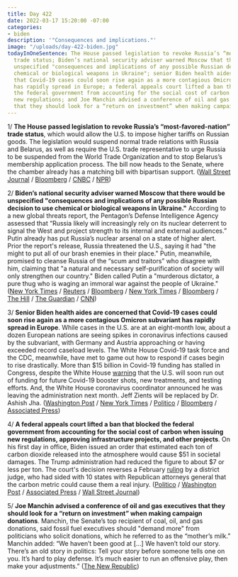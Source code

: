 ```yaml
---
title: Day 422
date: 2022-03-17 15:20:00 -07:00
categories:
- biden
description: '"Consequences and implications."'
image: "/uploads/day-422-biden.jpg"
todayInOneSentence: The House passed legislation to revoke Russia’s “most-favored-nation”
  trade status; Biden’s national security adviser warned Moscow that there would be
  unspecified "consequences and implications of any possible Russian decision to use
  chemical or biological weapons in Ukraine"; senior Biden health aides are concerned
  that Covid-19 cases could soon rise again as a more contagious Omicron subvariant
  has rapidly spread in Europe; a federal appeals court lifted a ban that blocked
  the federal government from accounting for the social cost of carbon when issuing
  new regulations; and Joe Manchin advised a conference of oil and gas executives
  that they should look for a “return on investment” when making campaign donations.
---
```


1/ **The House passed legislation to revoke Russia’s “most-favored-nation” trade status**, which would allow the U.S. to impose higher tariffs on Russian goods. The legislation would suspend normal trade relations with Russia and Belarus, as well as require the U.S. trade representative to urge Russia to be suspended from the World Trade Organization and to stop Belarus’s membership application process. The bill now heads to the Senate, where the chamber already has a matching bill with bipartisan support. ([Wall Street Journal](https://www.wsj.com/articles/house-passes-legislation-to-end-normal-trade-relations-with-russia-11647545860) / [Bloomberg](https://www.bloomberg.com/news/articles/2022-03-16/ukraine-update-more-talks-planned-as-russian-shelling-continues?sref=MIBMEEoj) / [CNBC](https://www.cnbc.com/2022/03/17/house-votes-to-strip-russias-most-favored-nation-trade-status.html) / [NPR](https://www.npr.org/live-updates/morning-edition-2022-03-17))

2/ **Biden’s national security adviser warned Moscow that there would be unspecified "consequences and implications of any possible Russian decision to use chemical or biological weapons in Ukraine."** According to a new global threats report, the Pentagon’s Defense Intelligence Agency assessed that “Russia likely will increasingly rely on its nuclear deterrent to signal the West and project strength to its internal and external audiences.” Putin already has put Russia’s nuclear arsenal on a state of higher alert. Prior the report's release, Russia threatened the U.S., saying it had "the might to put all of our brash enemies in their place." Putin, meanwhile, promised to cleanse Russia of the “scum and traitors” who disagree with him, claiming that "a natural and necessary self-purification of society will only strengthen our country." Biden called Putin a "murderous dictator, a pure thug who is waging an immoral war against the people of Ukraine." ([New York Times](https://www.nytimes.com/live/2022/03/16/world/ukraine-russia-war#jake-sullivan-moscow-chemical-weapons) / [Reuters](https://www.reuters.com/world/europe/russia-will-put-its-enemies-such-united-states-their-place-medvedev-says-2022-03-17/) / [Bloomberg](https://www.bloomberg.com/news/articles/2022-03-17/putin-is-likely-to-make-nuclear-threats-if-war-drags-u-s-says?sref=MIBMEEoj) / [New York Times](https://www.nytimes.com/2022/03/16/world/europe/putin-russia-ukraine-protests.html) / [Bloomberg](https://www.bloomberg.com/news/articles/2022-03-16/in-a-chilling-threat-putin-vows-to-rid-russia-of-traitors?sref=MIBMEEoj) / [The Hill](https://thehill.com/policy/national-security/598423-sullivan-warns-russian-counterpart-against-using-chemical-weapons-in) / [The Guardian](https://www.theguardian.com/us-news/live/2022/mar/17/biden-ukraine-latest-news-us-ukraine-russia-weapons-aid?filterKeyEvents=false&page=with:block-623370988f0832c62ade05e9#block-623370988f0832c62ade05e9) / [CNN](https://www.cnn.com/2022/03/17/politics/biden-putin-pure-thug/))

3/ **Senior Biden health aides are concerned that Covid-19 cases could soon rise again as a more contagious Omicron subvariant has rapidly spread in Europe**. While cases in the U.S. are at an eight-month low, about a dozen European nations are seeing spikes in coronavirus infections caused by the subvariant, with Germany and Austria approaching or having exceeded record caseload levels. The White House Covid-19 task force and the CDC, meanwhile, have met to game out how to respond if cases begin to rise drastically. More than $15 billion in Covid-19 funding has stalled in Congress, despite the White House [warning](https://whatthefuckjusthappenedtoday.com/2022/03/15/day-420/#1-the-white-house-will-wind-down-a-c) that the U.S. will soon run out of funding for future Covid-19 booster shots, new treatments, and testing efforts. And, the White House coronavirus coordinator announced he was leaving the administration next month. Jeff Zients will be replaced by Dr. Ashish Jha. ([Washington Post](https://www.washingtonpost.com/health/2022/03/16/covid-ba2-omicron-surge/) / [New York Times](https://www.nytimes.com/live/2022/03/17/world/covid-19-mandates-cases-vaccine#europes-rising-caseloads-could-foreshadow-a-second-omicron-surge-in-the-us) / [Politico](https://www.politico.com/news/2022/03/17/europes-covid-spike-has-biden-officials-concerned-could-lead-to-return-of-masks-00018159) / [Bloomberg](https://www.bloomberg.com/news/articles/2022-03-17/fauci-says-u-s-covid-cases-could-soon-rise-as-funding-runs-dry?srnd=premium&sref=MIBMEEoj) / [Associated Press](https://apnews.com/article/biden-covid-health-public-health-1f0efe622815f0d81ab65aa6a35bcc2a))

4/ **A federal appeals court lifted a ban that blocked the federal government from accounting for the social cost of carbon when issuing new regulations, approving infrastructure projects, and other projects**. On his first day in office, Biden issued an order that estimated each ton of carbon dioxide released into the atmosphere would cause $51 in societal damages. The Trump administration had reduced the figure to about $7 or less per ton. The court's decision reverses a February [ruling](https://whatthefuckjusthappenedtoday.com/2022/02/24/day-401/#4-the-white-house-science-office-wil) by a district judge, who had sided with 10 states with Republican attorneys general that the carbon metric could cause them a real injury. ([Politico](https://www.politico.com/news/2022/03/16/appeals-court-social-cost-carbon-biden-trump-00017986) / [Washington Post](https://www.washingtonpost.com/climate-environment/2022/03/16/social-cost-of-carbon-ruling/) / [Associated Press](https://apnews.com/article/climate-business-environment-louisiana-new-orleans-d3b9ad5f5ddfce695b63a7b69a03041b) / [Wall Street Journal](https://www.wsj.com/articles/biden-administration-can-use-higher-climate-cost-estimate-in-making-policy-appeals-court-rules-11647490233?mod=politics_lead_pos7))

5/ **Joe Manchin advised a conference of oil and gas executives that they should look for a “return on investment” when making campaign donations**. Manchin, the Senate’s top recipient of coal, oil, and gas donations, said fossil fuel executives should "demand more" from politicians who solicit donations, which he referred to as the “mother’s milk.” Manchin added: “We haven’t been good at \[...\] We haven’t told our story. There’s an old story in politics: Tell your story before someone tells one on you. It’s hard to play defense. It’s much easier to run an offensive play, then make your adjustments.” ([The New Republic](https://newrepublic.com/article/165746/joe-manchin-sank-sarah-bloom-raskins-nomination))